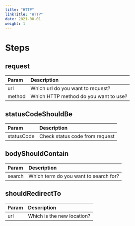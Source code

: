 ```yaml
---
title: "HTTP"
linkTitle: "HTTP"
date: 2021-08-01
weight: 1
---
```

# Steps

## request
| Param | Description    |
|:----------|:-------------|
| url      | Which url do you want to request?  |
| method    | Which HTTP method do you want to use?  | 

## statusCodeShouldBe
| Param | Description    |
|:----------|:-------------|
| statusCode      | Check status code from request  |

## bodyShouldContain
| Param | Description    |
|:----------|:-------------|
| search      | Which term do you want to search for? |

## shouldRedirectTo
| Param | Description    |
|:----------|:-------------|
| url      | Which is the new location?  |
